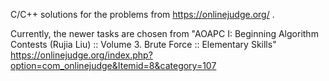 C/C++ solutions for the problems from https://onlinejudge.org/ .

Currently, the newer tasks are chosen from "AOAPC I: Beginning Algorithm Contests (Rujia Liu) :: Volume 3. Brute Force :: Elementary Skills"
https://onlinejudge.org/index.php?option=com_onlinejudge&Itemid=8&category=107